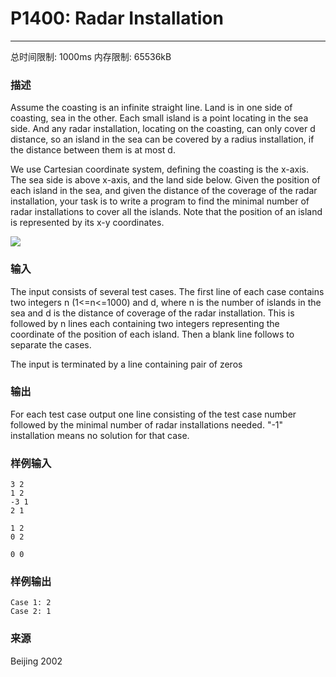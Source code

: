 # P1400: Radar Installation

------

总时间限制: 1000ms  内存限制: 65536kB

### 描述

Assume the coasting is an infinite straight line. Land is in one side of coasting, sea in the other. Each small island is a point locating in the sea side. And any radar installation, locating on the coasting, can only cover d distance, so an island in the sea can be covered by a radius installation, if the distance between them is at most d.

We use Cartesian coordinate system, defining the coasting is the x-axis. The sea side is above x-axis, and the land side below. Given the position of each island in the sea, and given the distance of the coverage of the radar installation, your task is to write a program to find the minimal number of radar installations to cover all the islands. Note that the position of an island is represented by its x-y coordinates.

![](http://media.openjudge.cn/images/g330/1328_1.jpg)

### 输入

The input consists of several test cases. The first line of each case contains two integers n (1<=n<=1000) and d, where n is the number of islands in the sea and d is the distance of coverage of the radar installation. This is followed by n lines each containing two integers representing the coordinate of the position of each island. Then a blank line follows to separate the cases.

The input is terminated by a line containing pair of zeros

### 输出

For each test case output one line consisting of the test case number followed by the minimal number of radar installations needed. "-1" installation means no solution for that case.

### 样例输入

```
3 2
1 2
-3 1
2 1

1 2
0 2

0 0
```

### 样例输出

```
Case 1: 2
Case 2: 1
```

### 来源

Beijing 2002